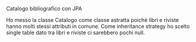 Catalogo bibliografico con JPA

Ho messo la classe Catalogo come classe astratta poichè libri e riviste hanno molti stessi attributi in comune.
Come inheritance strategy ho scelto single table dato tra libri e riviste ci sarebbero pochi null.
